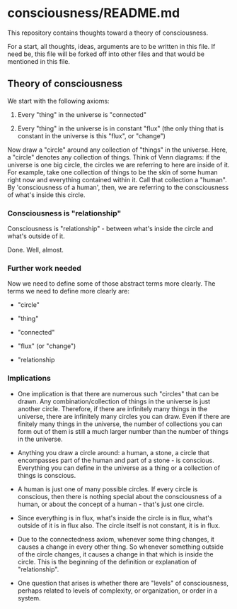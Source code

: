 # consciousness/README.md

This repository contains thoughts toward a theory of consciousness.

For a start, all thoughts, ideas, arguments are to be written in this
file. If need be, this file will be forked off into other files and
that would be mentioned in this file.

## Theory of consciousness

We start with the following axioms:

1. Every "thing" in the universe is "connected"

2. Every "thing" in the universe is in constant "flux" (the only thing
   that is constant in the universe is this "flux", or "change")

Now draw a "circle" around any collection of "things" in the universe.
Here, a "circle" denotes any collection of things. Think of Venn
diagrams: if the universe is one big circle, the circles we are
referring to here are inside of it.  For example, take one collection
of things to be the skin of some human right now and everything
contained within it. Call that collection a "human".  By
'consciousness of a human', then, we are referring to the
consciousness of what's inside this circle.

### Consciousness is "relationship"

Consciousness is "relationship" - between what's inside the circle and
what's outside of it.

Done. Well, almost.

### Further work needed

Now we need to define some of those abstract terms more clearly. The
terms we need to define more clearly are:

* "circle"

* "thing"

* "connected"

* "flux" (or "change")

* "relationship

### Implications

* One implication is that there are numerous such "circles" that can
  be drawn.  Any combination/collection of things in the universe is
  just another circle. Therefore, if there are infinitely many things
  in the universe, there are infinitely many circles you can
  draw. Even if there are finitely many things in the universe, the
  number of collections you can form out of them is still a much
  larger number than the number of things in the universe.

* Anything you draw a circle around: a human, a stone, a circle that
  encompasses part of the human and part of a stone - is
  conscious. Everything you can define in the universe as a thing or a
  collection of things is conscious.

* A human is just one of many possible circles. If every circle is
  conscious, then there is nothing special about the consciousness of
  a human, or about the concept of a human - that's just one circle.

* Since everything is in flux, what's inside the circle is in
  flux, what's outside of it is in flux also. The circle itself is
  not constant, it is in flux.

* Due to the connectedness axiom, whenever some thing changes, it
  causes a change in every other thing. So whenever something outside
  of the circle changes, it causes a change in that which is inside
  the circle.  This is the beginning of the definition or explanation
  of "relationship".

* One question that arises is whether there are "levels" of
  consciousness, perhaps related to levels of complexity, or
  organization, or order in a system.
